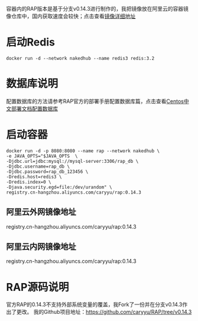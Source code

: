 容器内的RAP版本是基于分支v0.14.3进行制作的，我把镜像放在阿里云的容器镜像仓库中，国内获取速度会较快；点击查看[镜像详细地址](https://dev.aliyun.com/detail.html?spm=5176.1972343.2.4.xU6PVK&repoId=30344)

# 启动Redis
```
docker run -d --network nakedhub --name redis3 redis:3.2
```
# 数据库说明
配置数据库的方法请参考RAP官方的部署手册配置数据库篇，点击查看[Centos中文部署文档配置数据库](https://github.com/thx/RAP/wiki/deploy_on_centos_cn)
# 启动容器
```
docker run -d -p 8080:8080 --name rap --network nakedhub \
-e JAVA_OPTS="$JAVA_OPTS  \
-Djdbc.url=jdbc:mysql://mysql-server:3306/rap_db \
-Djdbc.username=rap_db \
-Djdbc.password=rap_db_123456 \
-Dredis.host=redis3 \
-Dredis.index=0 \
-Djava.security.egd=file:/dev/urandom" \
registry.cn-hangzhou.aliyuncs.com/caryyu/rap:0.14.3
```
## 阿里云外网镜像地址
registry.cn-hangzhou.aliyuncs.com/caryyu/rap:0.14.3
## 阿里云内网镜像地址
registry.cn-hangzhou.aliyuncs.com/caryyu/rap:0.14.3

# RAP源码说明
官方RAP的0.14.3不支持外部系统变量的覆盖，我Fork了一份并在分支v0.14.3作出了更改。
我的Github项目地址：https://github.com/caryyu/RAP/tree/v0.14.3
